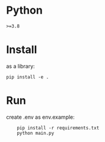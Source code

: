 # Python

    >=3.8

# Install

as a library:

    pip install -e .

# Run
    
create .env as env.example:

        pip install -r requirements.txt
        python main.py
